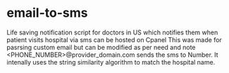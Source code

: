 # email-to-sms
Life saving notification script for doctors in US which notifies them when patient visits hospital via sms can be hosted on Cpanel
This was made for pasrsing custom email but can be modified as per need and note <PHONE_NUMBER>@provider_domain.com sends the sms to Number.
It intenally uses the string similarity algorithm to match the hospital name.
